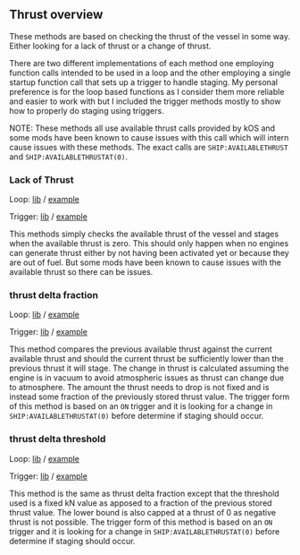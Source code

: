 ## Thrust overview

These methods are based on checking the thrust of the vessel in some way.
Either looking for a lack of thrust or a change of thrust.

There are two different implementations of each method one employing function calls intended to be used in a loop and the other employing a single startup function call that sets up a trigger to handle staging.
My personal preference is for the loop based functions as I consider them more reliable and easier to work with but I included the trigger methods mostly to show how to properly do staging using triggers.

NOTE: These methods all use available thrust calls provided by kOS and some mods have been known to cause issues with this call which will intern cause issues with these methods.
The exact calls are `SHIP:AVAILABLETHRUST` and `SHIP:AVAILABLETHRUSTAT(0)`.

### Lack of Thrust

Loop:    [lib](loop%20form\lack_of_thrust.ks) / [example](loop%20form\lack_of_thrust_example.ks)

Trigger: [lib](trigger%20form\lack_of_thrust.ks) / [example](trigger%20form\lack_of_thrust_example.ks)

This methods simply checks the available thrust of the vessel and stages when the available thrust is zero.
This should only happen when no engines can generate thrust either by not having been activated yet or because they are out of fuel.
But some mods have been known to cause issues with the available thrust so there can be issues.

### thrust delta fraction

Loop:    [lib](loop%20form\thrust_delta_fraction.ks) / [example](loop%20form\thrust_delta_fraction_example.ks)

Trigger: [lib](trigger%20form\thrust_delta_fraction.ks) / [example](trigger%20form\thrust_delta_fraction_example.ks)

This method compares the previous available thrust against the current available thrust and should the current thrust be sufficiently lower than the previous thrust it will stage.
The change in thrust is calculated assuming the engine is in vacuum to avoid atmospheric issues as thrust can change due to atmosphere.
The amount the thrust needs to drop is not fixed and is instead some fraction of the previously stored thrust value.
The trigger form of this method is based on an `ON` trigger and it is looking for a change in `SHIP:AVAILABLETHRUSTAT(0)` before determine if staging should occur.

### thrust delta threshold

Loop:    [lib](loop%20form\thrust_delta_threshold.ks) / [example](loop%20form\thrust_delta_threshold_example.ks)

Trigger: [lib](trigger%20form\thrust_delta_threshold.ks) / [example](trigger%20form\thrust_delta_threshold_example.ks)

This method is the same as thrust delta fraction except that the threshold used is a fixed kN value as apposed to a fraction of the previous stored thrust value.
The lower bound is also capped at a thrust of 0 as negative thrust is not possible.
The trigger form of this method is based on an `ON` trigger and it is looking for a change in `SHIP:AVAILABLETHRUSTAT(0)` before determine if staging should occur.